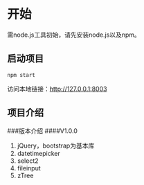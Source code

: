 <h1>
<a name="installation" class="anchor" href="#installation"><span class="mini-icon mini-icon-link"></span></a>开始</h1>

<p>需node.js工具初始，请先安装node.js以及npm。</p>

<h2>
<a name="installation" class="anchor" href="#installation"><span class="mini-icon mini-icon-link"></span></a>启动项目</h2>

`npm start`

<p>访问本地链接：<a href="http://127.0.0.1:8003">http://127.0.0.1:8003</a></p>

<h2>
<a name="installation" class="anchor" href="#installation"><span class="mini-icon mini-icon-link"></span></a>项目介绍</h2>

###版本介绍
####V1.0.0
1. jQuery，bootstrap为基本库
2. datetimepicker
3. select2
4. fileinput
5. zTree
